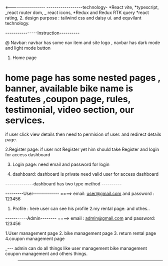 <-----------------
------------------technology-
*React vite,
*typescript,  
 _react router dom,
_ react icons,
*Redux and Redux RTK query
*react rating, 2. design purpose : tailwind css and daisy ui. and equvilant technology.

----------------Instruction----------

@ Navbar: navbar has some nav item and site logo , navbar has dark mode and light mode button

1. Home page

# home page has some nested pages , banner, available bike name is featutes ,coupon page, rules, testimonial, video section, our services.

if user click view details then need to permision of user. and redirect details page.

2.Register page:
if user not Register yet him should take Register and login for access dashboard

3. Login page: need email and password for login

4. dashboard:
   dashboard is private need valid user for access dashboard

--------------dashboard has two type method ----------

---------User-------------
====> email: user@gmail.com and password : 123456

1. Profile : here user can see his profile
   2.my rental page:
   and othes..

-----------Admin--------
====> email : admin@gmail.com and password: 123456

1.User management page 2. bike management page 3. return rental page
4.coupon management page

\_--- admin can do all things like user management bike management coupon management and others things.

> ---
